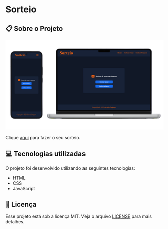 # Sorteio
 
 ## :clipboard: Sobre o Projeto

<div align="center">
<img src="./assets/img/sorteio.png"  >
</div>

Clique [aqui](https://sorteio-snowy.vercel.app/) para fazer o seu sorteio.

## :computer: Tecnologias utilizadas

O projeto foi desenvolvido utilizando as seguintes tecnologias:

- HTML
- CSS
- JavaScript

## :closed_book: Licença

Esse projeto está sob a licença MIT. Veja o arquivo [LICENSE](https://github.com/OctavioDelpupo/Churrascometro/blob/main/LICENSE) para mais detalhes.